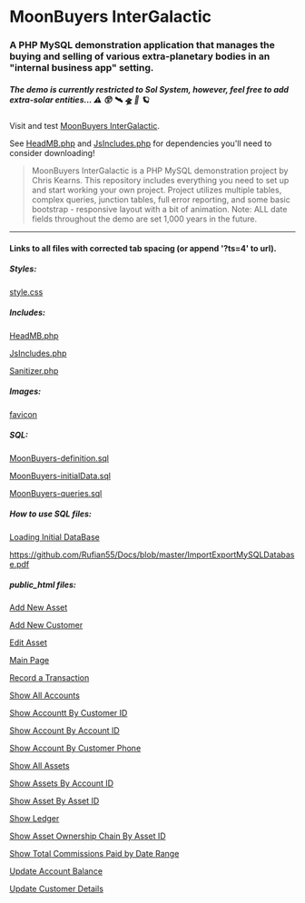 # MoonBuyers InterGalactic

### A PHP MySQL demonstration application that manages the buying and selling of various extra-planetary bodies in an "internal business app" setting.

##### The demo is currently restricted to Sol System, however, feel free to add extra-solar entities... :warning: :astonished: :artificial_satellite: :flying_saucer: :rocket: :ringed_planet:

Visit and test [MoonBuyers InterGalactic](https://ChristopherKearns.com/MB/IndexMB.php).

See [HeadMB.php](/includes/HeadMB.php) and [JsIncludes.php](/includes/JsIncludes.php) for dependencies you'll need to consider downloading!

>MoonBuyers InterGalactic is a PHP MySQL demonstration project by Chris Kearns. This repository includes everything you need to set up and start working your own project. Project utilizes multiple tables, complex queries, junction tables, full error reporting, and some basic bootstrap - responsive layout with a bit of animation.  Note: ALL date fields throughout the demo are set 1,000 years in the future.
_____

#### Links to all files with corrected tab spacing (or append '?ts=4' to url).

##### Styles:
[style.css](/css/style.css?ts=4)

##### Includes:
[HeadMB.php](/includes/HeadMB.php?ts=4)

[JsIncludes.php](/includes/JsIncludes.php?ts=4)

[Sanitizer.php](/includes/Sanitizer.php?ts=4)

##### Images:
[favicon](/img/MBfavicon.ico)

##### SQL:
[MoonBuyers-definition.sql](/SQL_Routines/MoonBuyers-definition.sql?ts=4)

[MoonBuyers-initialData.sql](/SQL_Routines/MoonBuyers-initialData.sql?ts=4)

[MoonBuyers-queries.sql](/SQL_Routines/MoonBuyers-queries.sql?ts=4)

##### How to use SQL files:
[Loading Initial DataBase](../../../Docs/blob/master/ImportExportMySQLDatabase.pdf)

https://github.com/Rufian55/Docs/blob/master/ImportExportMySQLDatabase.pdf

##### public_html files:
[Add New Asset](AddNewAsset.php?ts=4)

[Add New Customer](AddNewCustomer.php?ts=4)

[Edit Asset](EditAsset.php?ts=4)

[Main Page](IndexMB.php?ts=4)

[Record a Transaction](RecordTrans.php?ts=4)

[Show All Accounts](ShowAccount.php?ts=4)

[Show Accountt By Customer ID](ShowAcctByCID.php?ts=4)

[Show Account By Account ID](ShowAcctByID.php?ts=4)

[Show Account By Customer Phone](ShowAcctByPhone.php?ts=4)

[Show All Assets](ShowAllAssets.php?ts=4)

[Show Assets By Account ID](ShowAssetByAccID.php?ts=4)

[Show Asset By Asset ID](ShowAssetByID.php?ts=4)

[Show Ledger](ShowLedger.php?ts=4)

[Show Asset Ownership Chain By Asset ID](ShowLedgerByID.php?ts=4)

[Show Total Commissions Paid by Date Range](ShowTCPaid.php?ts=4)

[Update Account Balance](UpdateAccBalance.php?ts=4)

[Update Customer Details](UpdateCustomer.php?ts=4)
